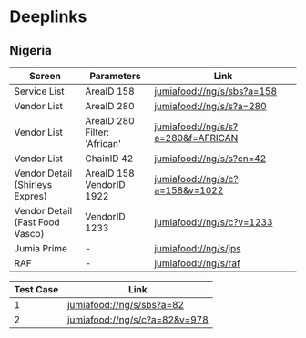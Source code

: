 # Deeplinks
## Nigeria

| Screen | Parameters | Link |
|------ | ------ |------ |
| Service List | AreaID 158 |  [jumiafood://ng/s/sbs?a=158](jumiafood://ng/s/sbs?a=158)| 
| Vendor List | AreaID 280 |  [jumiafood://ng/s/s?a=280](jumiafood://ng/s/s?a=280)| 
| Vendor List | AreaID 280 <br> Filter: 'African'  |  [jumiafood://ng/s/s?a=280&f=AFRICAN](jumiafood://ng/s/s?a=280&f=AFRICAN)| 
| Vendor List | ChainID 42 |  [jumiafood://ng/s/s?cn=42](jumiafood://ng/s/s?cn=42)| 
| Vendor Detail <br>(Shirleys Expres)| AreaID 158 <br> VendorID 1922| [jumiafood://ng/s/c?a=158&v=1022](jumiafood://ng/s/c?a=158&v=1022)| 
| Vendor Detail <br>(Fast Food Vasco) |  VendorID 1233 |  [jumiafood://ng/s/c?v=1233](jumiafood://ng/s/c?v=1233)| 
| Jumia Prime  | - |  [jumiafood://ng/s/jps](jumiafood://ng/s/jps)| 
| RAF  | - | [jumiafood://ng/s/raf](jumiafood://ng/s/raf) | 

| Test Case | Link |
|------ | ------ |
| 1 |[jumiafood://ng/s/sbs?a=82](jumiafood://ng/s/s?a=82) | 
| 2 | [jumiafood://ng/s/c?a=82&v=978](jumiafood://ng/s/c?a=82&v=978)| 
